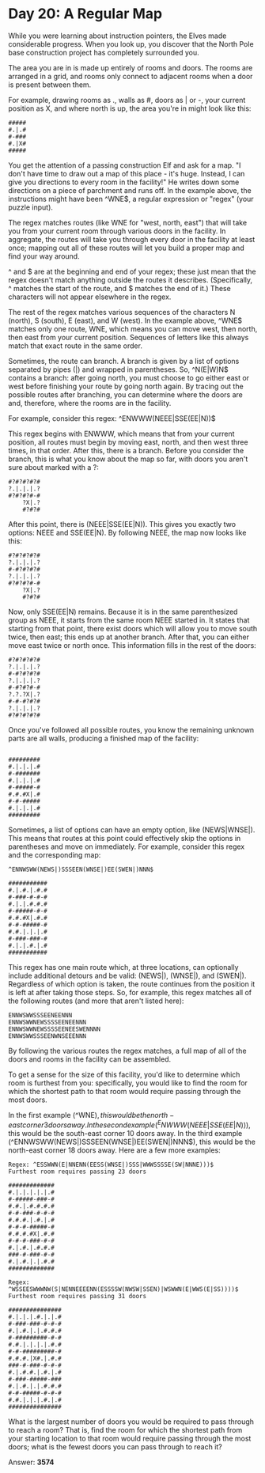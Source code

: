 # Day 20: A Regular Map

While you were learning about instruction pointers, the Elves made considerable progress. When you look up, you discover that the North Pole base construction project has completely surrounded you.

The area you are in is made up entirely of rooms and doors. The rooms are arranged in a grid, and rooms only connect to adjacent rooms when a door is present between them.

For example, drawing rooms as ., walls as #, doors as | or -, your current position as X, and where north is up, the area you're in might look like this:

```
#####
#.|.#
#-###
#.|X#
#####
```
You get the attention of a passing construction Elf and ask for a map. "I don't have time to draw out a map of this place - it's huge. Instead, I can give you directions to every room in the facility!" He writes down some directions on a piece of parchment and runs off. In the example above, the instructions might have been ^WNE$, a regular expression or "regex" (your puzzle input).

The regex matches routes (like WNE for "west, north, east") that will take you from your current room through various doors in the facility. In aggregate, the routes will take you through every door in the facility at least once; mapping out all of these routes will let you build a proper map and find your way around.

^ and $ are at the beginning and end of your regex; these just mean that the regex doesn't match anything outside the routes it describes. (Specifically, ^ matches the start of the route, and $ matches the end of it.) These characters will not appear elsewhere in the regex.

The rest of the regex matches various sequences of the characters N (north), S (south), E (east), and W (west). In the example above, ^WNE$ matches only one route, WNE, which means you can move west, then north, then east from your current position. Sequences of letters like this always match that exact route in the same order.

Sometimes, the route can branch. A branch is given by a list of options separated by pipes (|) and wrapped in parentheses. So, ^N(E|W)N$ contains a branch: after going north, you must choose to go either east or west before finishing your route by going north again. By tracing out the possible routes after branching, you can determine where the doors are and, therefore, where the rooms are in the facility.

For example, consider this regex: ^ENWWW(NEEE|SSE(EE|N))$

This regex begins with ENWWW, which means that from your current position, all routes must begin by moving east, north, and then west three times, in that order. After this, there is a branch. Before you consider the branch, this is what you know about the map so far, with doors you aren't sure about marked with a ?:

```
#?#?#?#?#
?.|.|.|.?
#?#?#?#-#
    ?X|.?
    #?#?#
```
After this point, there is (NEEE|SSE(EE|N)). This gives you exactly two options: NEEE and SSE(EE|N). By following NEEE, the map now looks like this:

```
#?#?#?#?#
?.|.|.|.?
#-#?#?#?#
?.|.|.|.?
#?#?#?#-#
    ?X|.?
    #?#?#
```
Now, only SSE(EE|N) remains. Because it is in the same parenthesized group as NEEE, it starts from the same room NEEE started in. It states that starting from that point, there exist doors which will allow you to move south twice, then east; this ends up at another branch. After that, you can either move east twice or north once. This information fills in the rest of the doors:

```
#?#?#?#?#
?.|.|.|.?
#-#?#?#?#
?.|.|.|.?
#-#?#?#-#
?.?.?X|.?
#-#-#?#?#
?.|.|.|.?
#?#?#?#?#
```
Once you've followed all possible routes, you know the remaining unknown parts are all walls, producing a finished map of the facility:
```

#########
#.|.|.|.#
#-#######
#.|.|.|.#
#-#####-#
#.#.#X|.#
#-#-#####
#.|.|.|.#
#########
```
Sometimes, a list of options can have an empty option, like (NEWS|WNSE|). This means that routes at this point could effectively skip the options in parentheses and move on immediately. For example, consider this regex and the corresponding map:

```
^ENNWSWW(NEWS|)SSSEEN(WNSE|)EE(SWEN|)NNN$

###########
#.|.#.|.#.#
#-###-#-#-#
#.|.|.#.#.#
#-#####-#-#
#.#.#X|.#.#
#-#-#####-#
#.#.|.|.|.#
#-###-###-#
#.|.|.#.|.#
###########
```
This regex has one main route which, at three locations, can optionally include additional detours and be valid: (NEWS|), (WNSE|), and (SWEN|). Regardless of which option is taken, the route continues from the position it is left at after taking those steps. So, for example, this regex matches all of the following routes (and more that aren't listed here):

```
ENNWSWWSSSEENEENNN
ENNWSWWNEWSSSSEENEENNN
ENNWSWWNEWSSSSEENEESWENNNN
ENNWSWWSSSEENWNSEEENNN
```
By following the various routes the regex matches, a full map of all of the doors and rooms in the facility can be assembled.

To get a sense for the size of this facility, you'd like to determine which room is furthest from you: specifically, you would like to find the room for which the shortest path to that room would require passing through the most doors.

In the first example (^WNE$), this would be the north-east corner 3 doors away.
In the second example (^ENWWW(NEEE|SSE(EE|N))$), this would be the south-east corner 10 doors away.
In the third example (^ENNWSWW(NEWS|)SSSEEN(WNSE|)EE(SWEN|)NNN$), this would be the north-east corner 18 doors away.
Here are a few more examples:

```
Regex: ^ESSWWN(E|NNENN(EESS(WNSE|)SSS|WWWSSSSE(SW|NNNE)))$
Furthest room requires passing 23 doors

#############
#.|.|.|.|.|.#
#-#####-###-#
#.#.|.#.#.#.#
#-#-###-#-#-#
#.#.#.|.#.|.#
#-#-#-#####-#
#.#.#.#X|.#.#
#-#-#-###-#-#
#.|.#.|.#.#.#
###-#-###-#-#
#.|.#.|.|.#.#
#############
```
```
Regex: ^WSSEESWWWNW(S|NENNEEEENN(ESSSSW(NWSW|SSEN)|WSWWN(E|WWS(E|SS))))$
Furthest room requires passing 31 doors

###############
#.|.|.|.#.|.|.#
#-###-###-#-#-#
#.|.#.|.|.#.#.#
#-#########-#-#
#.#.|.|.|.|.#.#
#-#-#########-#
#.#.#.|X#.|.#.#
###-#-###-#-#-#
#.|.#.#.|.#.|.#
#-###-#####-###
#.|.#.|.|.#.#.#
#-#-#####-#-#-#
#.#.|.|.|.#.|.#
###############
```

What is the largest number of doors you would be required to pass through to reach a room? That is, find the room for which the shortest path from your starting location to that room would require passing through the most doors; what is the fewest doors you can pass through to reach it?

Answer: **3574**
